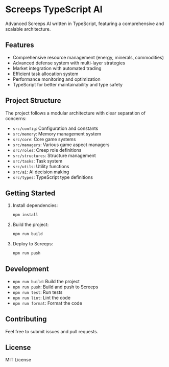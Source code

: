 # Screeps TypeScript AI

Advanced Screeps AI written in TypeScript, featuring a comprehensive and scalable architecture.

## Features

- Comprehensive resource management (energy, minerals, commodities)
- Advanced defense system with multi-layer strategies
- Market integration with automated trading
- Efficient task allocation system
- Performance monitoring and optimization
- TypeScript for better maintainability and type safety

## Project Structure

The project follows a modular architecture with clear separation of concerns:

- `src/config`: Configuration and constants
- `src/memory`: Memory management system
- `src/core`: Core game systems
- `src/managers`: Various game aspect managers
- `src/roles`: Creep role definitions
- `src/structures`: Structure management
- `src/tasks`: Task system
- `src/utils`: Utility functions
- `src/ai`: AI decision making
- `src/types`: TypeScript type definitions

## Getting Started

1. Install dependencies:
   ```bash
   npm install
   ```

2. Build the project:
   ```bash
   npm run build
   ```

3. Deploy to Screeps:
   ```bash
   npm run push
   ```

## Development

- `npm run build`: Build the project
- `npm run push`: Build and push to Screeps
- `npm run test`: Run tests
- `npm run lint`: Lint the code
- `npm run format`: Format the code

## Contributing

Feel free to submit issues and pull requests.

## License

MIT License
